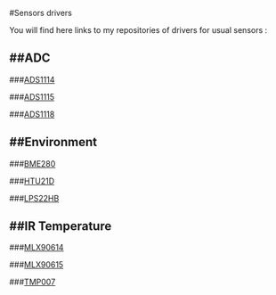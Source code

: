 #Sensors drivers

You will find here links to my repositories of drivers for usual sensors :



##ADC
------
###[ADS1114](https://github.com/adrien3d/IO_ADS1114)

###[ADS1115](https://github.com/adrien3d/IO_ADS1115)

###[ADS1118](https://github.com/adrien3d/IO_ADS1118)



##Environment
------------------
###[BME280](https://github.com/adrien3d/IO_BME280)

###[HTU21D](https://github.com/adrien3d/IO_HTU21D)

###[LPS22HB](https://github.com/adrien3d/IO_LPS22HB)


##IR Temperature
----------------------
###[MLX90614](https://github.com/adrien3d/IO_MLX90614)

###[MLX90615](https://github.com/adrien3d/IO_MLX90615)

###[TMP007](https://github.com/adrien3d/I0_TMP007)